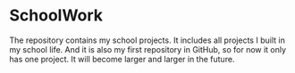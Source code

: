 SchoolWork
==========

The repository contains my school projects.
It includes all projects I built in my school life. And it is also my first repository in GitHub, so for now it only has one project. It will become larger and larger in the future.
